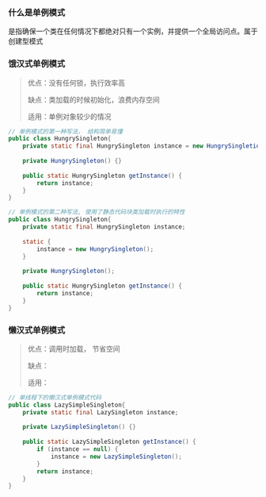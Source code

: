 ### 什么是单例模式

是指确保一个类在任何情况下都绝对只有一个实例，并提供一个全局访问点。属于创建型模式

### 饿汉式单例模式

> 优点：没有任何锁，执行效率高
>
> 缺点：类加载的时候初始化，浪费内存空间
>
> 适用：单例对象较少的情况

```java
// 单例模式的第一种写法， 结构简单易懂
public class HungrySingleton{
    private static final HungrySingleton instance = new HungrySingletion();
    
    private HungrySingleton() {}
    
    public static HungrySingleton getInstance() {
        return instance;
    }
}

// 单例模式的第二种写法, 使用了静态代码块类加载时执行的特性
public class HungrySingleton{
    private static final HungrySingleton instance;
    
    static {
        instance = new HungrySingleton();
    }
    
    private HungrySingleton();
    
    public static HungrySingleton getInstance() {
        return instance;
    }
}
```

### 懒汉式单例模式

> 优点：调用时加载， 节省空间
>
> 缺点：
>
> 适用：

```java
// 单线程下的懒汉式单例模式代码
public class LazySimpleSingleton{
    private static final LazySingleton instance;
    
    private LazySimpleSingleton() {}
    
    public static LazySimpleSingleton getInstance() {
        if (instance == null) {
            instance = new LazySimpleSingleton();
        }
        return instance;
    }
}
```



